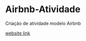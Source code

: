 # Airbnb-Atividade
 Criação de atividade modelo Airbnb
 
 [website link](https://breeh.github.io/Airbnb-Atividade/)
